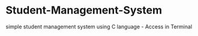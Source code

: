 # Student-Management-System
 simple student management system using C language - Access in Terminal
